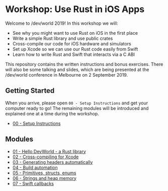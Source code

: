 # Workshop: Use Rust in iOS Apps

Welcome to /dev/world 2019! In this workshop we will:

* See why you might want to use Rust on iOS in the first place
* Write a simple Rust library and use public crates
* Cross-compile our code for iOS hardware and simulators
* Set up Xcode so we can use our Rust code easily from Swift
* Learn how to write Rust and Swift that interacts via a C ABI

This repository contains the written instructions and bonus exercises. There will also be some talking and slides, which are being presented at the /dev/world conference in Melbourne on 2 September 2019. 

## Getting Started

When you arrive, please open `00 - Setup Instructions` and get your computer ready to go! The remaining modules will be introduced and explained one at a time during the workshop.

* [00 - Setup Instructions](modules/00%20-%20Setup%20Instructions.md)

## Modules

* [01 - Hello DevWorld - a Rust library](modules/01%20-%20Hello%20DevWorld.md)
* [02 - Cross-compiling for Xcode](modules/02%20-%20Cross-compiling%20for%20Xcode.md)
* [03 - Generating headers automatically](modules/03%20-%20Generating%20headers%20automatically.md)
* [04 - Build automation](modules/04%20-%20Build%20automation.md)
* [05 - Primitives, structs, enums](modules/05%20-%20Primitives,%20structs,%20enums.md)
* [06 - Strings and heap memory](modules/06%20-%20Strings%20and%20heap%20memory.md)
* [07 - Swift callbacks](modules/07%20-%20Swift%20callbacks.md)
